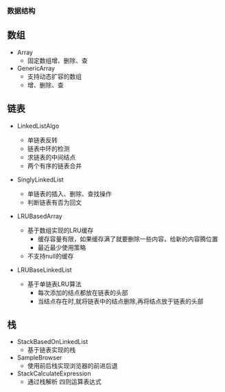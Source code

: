 ### 数据结构

## 数组

- Array
    - 固定数组增、删除、查
- GenericArray
    - 支持动态扩容的数组
    - 增、删除、查

## 链表
- LinkedListAlgo
    - 单链表反转
    - 链表中环的检测
    - 求链表的中间结点
    - 两个有序的链表合并
      
- SinglyLinkedList
    - 单链表的插入、删除、查找操作
    - 判断链表有否为回文

- LRUBasedArray
    - 基于数组实现的LRU缓存
        - 缓存容量有限，如果缓存满了就要删除一些内容，给新的内容腾位置
        - 最近最少使用策略
    - 不支持null的缓存
- LRUBaseLinkedList
    - 基于单链表LRU算法
        - 每次添加的结点都放在链表的头部
        - 当结点存在时,就将链表中的结点删除,再将结点放于链表的头部

## 栈        
- StackBasedOnLinkedList
    - 基于链表实现的栈
- SampleBrowser 
    - 使用前后栈实现浏览器的前进后退     
- StackCalculateExpression
    - 通过栈解析 四则运算表达式        